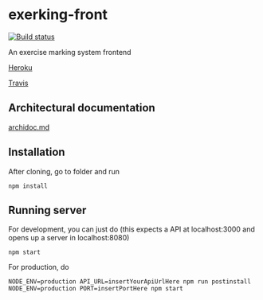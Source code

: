 # exerking-front 
[![Build status](https://travis-ci.org/jelmnainen/exerking-front.svg?branch=master)](https://travis-ci.org/jelmnainen/exerking-front)

An exercise marking system frontend

[Heroku](http://exerking.herokuapp.com/)

[Travis](https://travis-ci.org/jelmnainen/exerking-front)

## Architectural documentation
[archidoc.md](https://github.com/jelmnainen/exerking-front/blob/master/archidoc.md)

## Installation
After cloning, go to folder and run 

    npm install

## Running server
For development, you can just do (this expects a API at localhost:3000 and opens up a server in localhost:8080)

    npm start

For production, do 

    NODE_ENV=production API_URL=insertYourApiUrlHere npm run postinstall
    NODE_ENV=production PORT=insertPortHere npm start

